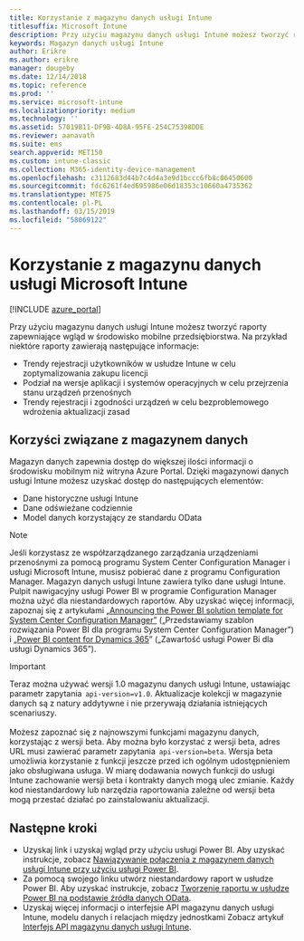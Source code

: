 ```yaml
---
title: Korzystanie z magazynu danych usługi Intune
titlesuffix: Microsoft Intune
description: Przy użyciu magazynu danych usługi Intune możesz tworzyć raporty zapewniające wgląd w środowisko mobilne przedsiębiorstwa.
keywords: Magazyn danych usługi Intune
author: Erikre
ms.author: erikre
manager: dougeby
ms.date: 12/14/2018
ms.topic: reference
ms.prod: ''
ms.service: microsoft-intune
ms.localizationpriority: medium
ms.technology: ''
ms.assetid: 57019B11-DF9B-4D8A-95FE-254C75398DDE
ms.reviewer: aanavath
ms.suite: ems
search.appverid: MET150
ms.custom: intune-classic
ms.collection: M365-identity-device-management
ms.openlocfilehash: c3112683d44b7c4d4a3e9d1bccc6fb8c06450600
ms.sourcegitcommit: fdc6261f4ed695986e06d18353c10660a4735362
ms.translationtype: MTE75
ms.contentlocale: pl-PL
ms.lasthandoff: 03/15/2019
ms.locfileid: "58069122"
---
```

# <a name="use-the-microsoft-intune-data-warehouse"></a>Korzystanie z magazynu danych usługi Microsoft Intune

[!INCLUDE [azure_portal](./includes/azure_portal.md)]

Przy użyciu magazynu danych usługi Intune możesz tworzyć raporty zapewniające wgląd w środowisko mobilne przedsiębiorstwa. Na przykład niektóre raporty zawierają następujące informacje:
-   Trendy rejestracji użytkowników w usłudze Intune w celu zoptymalizowania zakupu licencji
-   Podział na wersje aplikacji i systemów operacyjnych w celu przejrzenia stanu urządzeń przenośnych
-   Trendy rejestracji i zgodności urządzeń w celu bezproblemowego wdrożenia aktualizacji zasad

## <a name="data-warehouse-benefits"></a>Korzyści związane z magazynem danych

Magazyn danych zapewnia dostęp do większej ilości informacji o środowisku mobilnym niż witryna Azure Portal. Dzięki magazynowi danych usługi Intune możesz uzyskać dostęp do następujących elementów:

  -  Dane historyczne usługi Intune
  -  Dane odświeżane codziennie
  -  Model danych korzystający ze standardu OData

> [!Note]
> Jeśli korzystasz ze współzarządzanego zarządzania urządzeniami przenośnymi za pomocą programu System Center Configuration Manager i usługi Microsoft Intune, musisz pobierać dane z programu Configuration Manager. Magazyn danych usługi Intune zawiera tylko dane usługi Intune. Pulpit nawigacyjny usługi Power BI w programie Configuration Manager można użyć dla niestandardowych raportów. Aby uzyskać więcej informacji, zapoznaj się z artykułami „[Announcing the Power BI solution template for System Center Configuration Manager”]( https://powerbi.microsoft.com/blog/sccm-solution-template) („Przedstawiamy szablon rozwiązania Power BI dla programu System Center Configuration Manager”) i „[Power BI content for Dynamics 365](https://docs.microsoft.com/dynamics365/unified-operations/dev-itpro/analytics/power-bi-home-page)” („Zawartość usługi Power Bi dla usługi Dynamics 365”).

> [!Important]  
> Teraz można używać wersji 1.0 magazynu danych usługi Intune, ustawiając parametr zapytania  `api-version=v1.0`. Aktualizacje kolekcji w magazynie danych są z natury addytywne i nie przerywają działania istniejących scenariuszy.<br><br>
> Możesz zapoznać się z najnowszymi funkcjami magazynu danych, korzystając z wersji beta. Aby można było korzystać z wersji beta, adres URL musi zawierać parametr zapytania  `api-version=beta`. Wersja beta umożliwia korzystanie z funkcji jeszcze przed ich ogólnym udostępnieniem jako obsługiwana usługa. W miarę dodawania nowych funkcji do usługi Intune zachowanie wersji beta i kontrakty danych mogą ulec zmianie. Każdy kod niestandardowy lub narzędzia raportowania zależne od wersji beta mogą przestać działać po zainstalowaniu aktualizacji.

## <a name="next-steps"></a>Następne kroki

- Uzyskaj link i uzyskaj wgląd przy użyciu usługi Power BI. Aby uzyskać instrukcje, zobacz [Nawiązywanie połączenia z magazynem danych usługi Intune przy użyciu usługi Power BI](reports-proc-get-a-link-powerbi.md).
- Za pomocą swojego linku utwórz niestandardowy raport w usłudze Power BI. Aby uzyskać instrukcje, zobacz [Tworzenie raportu w usłudze Power BI na podstawie źródła danych OData](reports-proc-create-with-odata.md).
- Uzyskaj więcej informacji o interfejsie API magazynu danych usługi Intune, modelu danych i relacjach między jednostkami<!-- , and an example of creating a custom client to retrieve data,--> Zobacz artykuł [Interfejs API magazynu danych usługi Intune](reports-nav-intune-data-warehouse.md).

